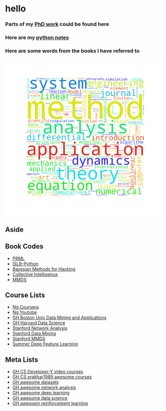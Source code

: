 # hello

### Parts of my [PhD work](https://github.com/jArumugam/thrombin-ACS-CAD-2016) could be found here

<!--- 
### Ongoing project on [Network Analysis](https://github.com/jArumugam/BigFish) NYC Taxi Data
You are welcome to join!)
---> 

### Here are my [python notes](https://github.com/jArumugam/python-notes)

### Here are some words from the books I have referred to 
<center>
<img src="https://github.com/jArumugam/Dirichlet-Idiots/blob/master/results/jayDat_wordCloud.png" width="600" />
</center>

## Aside

## Book Codes
- [PRML](https://github.com/PRML/PRMLT)
- [ISLR-Python](https://github.com/JWarmenhoven/ISLR-python)
- [Bayesian Methods for Hacking](https://github.com/CamDavidsonPilon/Probabilistic-Programming-and-Bayesian-Methods-for-Hackers)
- [Collective Intelligence](https://github.com/ferronrsmith/programming-collective-intelligence-code)
- [MMDS](http://www.mmds.org/)

## Course Lists
- [Ng Coursera](https://www.coursera.org/learn/machine-learning/)
- [Ng Youtube](https://www.youtube.com/watch?v=UzxYlbK2c7E&list=PLA89DCFA6ADACE599)
- [GH Boston Univ Data Mining and Applications](https://github.com/dataminingapp/dataminingapp-lectures)
- [GH Harvard Data Science](https://github.com/cs109/content) 
- [Stanford Network Analysis](http://web.stanford.edu/class/cs224w/)
- [Stanford Data Mining](http://web.stanford.edu/class/cs345a/handouts.html)
- [Stanford MMDS](http://web.stanford.edu/class/cs246/)
- [Summer Deep Feature Learning](http://www.ipam.ucla.edu/programs/summer-schools/graduate-summer-school-deep-learning-feature-learning/?tab=schedule)

## Meta Lists 
- [GH CS Developer-Y video courses](https://github.com/Developer-Y/cs-video-courses)
- [GH CS prakhar1989 awesome courses](https://github.com/prakhar1989/awesome-courses)
- [GH awesome datasets](https://github.com/caesar0301/awesome-public-datasets)
- [GH awesome network analysis](https://github.com/briatte/awesome-network-analysis)
- [GH awesome deep learning](https://github.com/ChristosChristofidis/awesome-deep-learning)
- [GH awesome data science](https://github.com/bulutyazilim/awesome-datascience)
- [GH awesoem reinforcement learning](https://github.com/aikorea/awesome-rl) 


